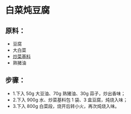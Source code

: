 # 白菜炖豆腐

## 原料：
- 豆腐
- 大白菜
- [炒菜基料](/配料/炒菜基料.md)
- 熟猪油

## 步骤：
- 1.下入 50g 大豆油、70g 熟猪油、30g 蒜子，炒出香味；
- 2.下入 900g 水、炒菜基料包 1 袋、3 盒豆腐，炖烧入味；
- 3.下入 800g 白菜段，烧开后转小火，再次炖烧入味。